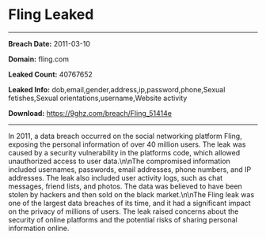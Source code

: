 # Fling Leaked

------------
**Breach Date:** 2011-03-10

**Domain:** fling.com

**Leaked Count:** 40767652

**Leaked Info:** dob,email,gender,address,ip,password,phone,Sexual fetishes,Sexual orientations,username,Website activity

**Download:** https://9ghz.com/breach/Fling_51414e

------------
In 2011, a data breach occurred on the social networking platform Fling, exposing the personal information of over 40 million users. The leak was caused by a security vulnerability in the platforms code, which allowed unauthorized access to user data.\n\nThe compromised information included usernames, passwords, email addresses, phone numbers, and IP addresses. The leak also included user activity logs, such as chat messages, friend lists, and photos. The data was believed to have been stolen by hackers and then sold on the black market.\n\nThe Fling leak was one of the largest data breaches of its time, and it had a significant impact on the privacy of millions of users. The leak raised concerns about the security of online platforms and the potential risks of sharing personal information online.
